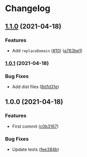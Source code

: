 # Changelog

## [1.1.0](https://www.github.com/cobraz/parse-sitemap/compare/v1.0.1...v1.1.0) (2021-04-18)


### Features

* Add `replaceDomain` ([#10](https://www.github.com/cobraz/parse-sitemap/issues/10)) ([a763be1](https://www.github.com/cobraz/parse-sitemap/commit/a763be1bef77b3aedce055cfb24eb91243fe1a8b))

### [1.0.1](https://www.github.com/cobraz/parse-sitemap/compare/v1.0.0...v1.0.1) (2021-04-18)


### Bug Fixes

* Add dist files ([8d1d31e](https://www.github.com/cobraz/parse-sitemap/commit/8d1d31e11f7417fe4482dcc888da8f28deb58530))

## 1.0.0 (2021-04-18)


### Features

* First commit ([c0b3167](https://www.github.com/cobraz/parse-sitemap/commit/c0b3167be3d933b4278202ced9d0a8f1b652aa9e))


### Bug Fixes

* Update tests ([fee384b](https://www.github.com/cobraz/parse-sitemap/commit/fee384b690b5a4b9c8aa09e8621e298440149736))
